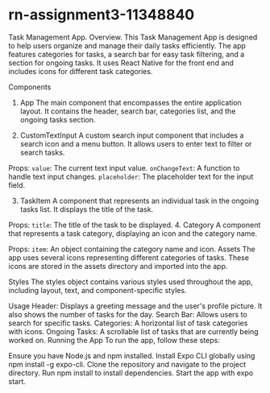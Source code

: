 # rn-assignment3-11348840

Task Management App.
Overview.
This Task Management App is designed to help users organize and manage their daily tasks efficiently. The app features categories for tasks, a search bar for easy task filtering, and a section for ongoing tasks. It uses React Native for the front end and includes icons for different task categories.

Components
1. App
The main component that encompasses the entire application layout. It contains the header, search bar, categories list, and the ongoing tasks section.

2. CustomTextInput
A custom search input component that includes a search icon and a menu button. It allows users to enter text to filter or search tasks.

Props:
`value`: The current text input value.
`onChangeText`: A function to handle text input changes.
`placeholder`: The placeholder text for the input field.

3. TaskItem
A component that represents an individual task in the ongoing tasks list. It displays the title of the task.

Props:
`title`: The title of the task to be displayed.
4. Category
A component that represents a task category, displaying an icon and the category name.

Props:
`item`: An object containing the category name and icon.
Assets
The app uses several icons representing different categories of tasks. These icons are stored in the assets directory and imported into the app.

Styles
The styles object contains various styles used throughout the app, including layout, text, and component-specific styles.

Usage
Header: Displays a greeting message and the user's profile picture. It also shows the number of tasks for the day.
Search Bar: Allows users to search for specific tasks.
Categories: A horizontal list of task categories with icons.
Ongoing Tasks: A scrollable list of tasks that are currently being worked on.
Running the App
To run the app, follow these steps:

Ensure you have Node.js and npm installed.
Install Expo CLI globally using npm install -g expo-cli.
Clone the repository and navigate to the project directory.
Run npm install to install dependencies.
Start the app with expo start.